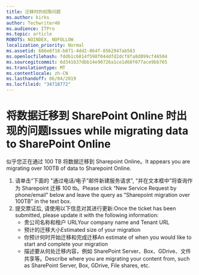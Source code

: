 ```yaml
---
title: 迁移时的权限问题
ms.author: kirks
author: Techwriter40
ms.audience: ITPro
ms.topic: article
ROBOTS: NOINDEX, NOFOLLOW
localization_priority: Normal
ms.assetid: 686e8f18-b871-4dd2-864f-8562947ab583
ms.openlocfilehash: fddb1c6814f598f044dfd2dcf8fa8d899cf46504
ms.sourcegitcommit: 6d341637dbb14e90726a1ce1d68f077ace9bb765
ms.translationtype: MT
ms.contentlocale: zh-CN
ms.lasthandoff: 06/04/2019
ms.locfileid: "34718772"
---
```

# <a name="issues-while-migrating-data-to-sharepoint-online"></a><span data-ttu-id="cf468-102">将数据迁移到 SharePoint Online 时出现的问题</span><span class="sxs-lookup"><span data-stu-id="cf468-102">Issues while migrating data to SharePoint Online</span></span>

<p><span data-ttu-id="cf468-103">似乎您正在通过 100 TB 将数据迁移到 Sharepoint Online。</span><span class="sxs-lookup"><span data-stu-id="cf468-103">It appears you are migrating over 100TB of data to Sharepoint Online.</span></span></p> <ol> <li><span data-ttu-id="cf468-104">请单击&ldquo;下面的 "通过电话/电子&rdquo;邮件新建服务请求", &ldquo;并在文本框中&rdquo;将查询作为 Sharepoint 迁移 100 tb。</span><span class="sxs-lookup"><span data-stu-id="cf468-104">Please click &ldquo;New Service Request by phone/email&rdquo; below and leave the query as &ldquo;Sharepoint migration over 100TB&rdquo; in the text box.</span></span></li> <li><span data-ttu-id="cf468-105">提交票证后, 请使用以下信息对其进行更新:</span><span class="sxs-lookup"><span data-stu-id="cf468-105">Once the ticket has been submitted, please update it with the following information:</span></span> <ul> <li><span data-ttu-id="cf468-106">贵公司名称和租户 URL</span><span class="sxs-lookup"><span data-stu-id="cf468-106">Your company name and Tenant URL</span></span></li> <li><span data-ttu-id="cf468-107">预计的迁移大小</span><span class="sxs-lookup"><span data-stu-id="cf468-107">Estimated size of your migration</span></span></li> <li><span data-ttu-id="cf468-108">你预计何时开始迁移和完成迁移</span><span class="sxs-lookup"><span data-stu-id="cf468-108">An estimate of when you would like to start and complete your migration</span></span></li> <li><span data-ttu-id="cf468-109">描述要从何处迁移内容，例如 SharePoint Server、Box、GDrive、文件共享等。</span><span class="sxs-lookup"><span data-stu-id="cf468-109">Describe where you are migrating your content from, such as SharePoint Server, Box, GDrive, File shares, etc.</span></span></li> </ul> </li> </ol>


  


